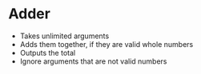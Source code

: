 # Adder

- Takes unlimited arguments
- Adds them together, if they are valid whole numbers
- Outputs the total
- Ignore arguments that are not valid numbers
